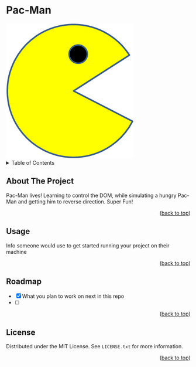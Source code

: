 <h1> Pac-Man</h1>
<img src="PacMan1.png" />

<details>
  <summary>Table of Contents</summary>
  <ol>
    <li>
      <a href="#about-the-project">About The Project</a>
    </li>
    <li><a href="#usage">Usage</a></li>
    <li><a href="#roadmap">Roadmap</a></li>
    <li><a href="#license">License</a></li>
  </ol>
</details>


<!-- ABOUT THE PROJECT -->
## About The Project

Pac-Man lives! Learning to control the DOM, while simulating a hungry Pac-Man and getting him to reverse direction. Super Fun!

<p align="right">(<a href="#top">back to top</a>)</p>



<!-- USAGE EXAMPLES -->
## Usage

Info someone would use to get started running your project on their machine

<p align="right">(<a href="#top">back to top</a>)</p>



<!-- ROADMAP -->
## Roadmap

- [X] What you plan to work on next in this repo
- [ ] 


<p align="right">(<a href="#top">back to top</a>)</p>



<!-- LICENSE -->
## License

Distributed under the MIT License. See `LICENSE.txt` for more information.

<p align="right">(<a href="#top">back to top</a>)</p>
